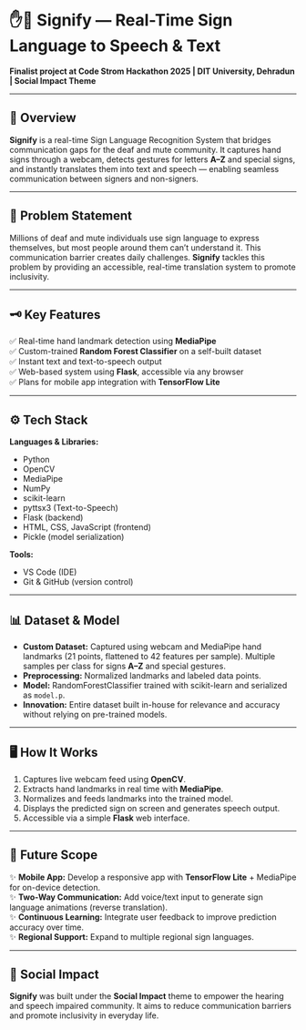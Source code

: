 # ✋🤟 Signify — Real-Time Sign Language to Speech & Text

**Finalist project at Code Strom Hackathon 2025 | DIT University, Dehradun | Social Impact Theme**

---

## 🚀 Overview  
**Signify** is a real-time Sign Language Recognition System that bridges communication gaps for the deaf and mute community. It captures hand signs through a webcam, detects gestures for letters **A–Z** and special signs, and instantly translates them into text and speech — enabling seamless communication between signers and non-signers.

---

## 🎯 Problem Statement  
Millions of deaf and mute individuals use sign language to express themselves, but most people around them can’t understand it. This communication barrier creates daily challenges. **Signify** tackles this problem by providing an accessible, real-time translation system to promote inclusivity.

---

## 🗝️ Key Features  
✅ Real-time hand landmark detection using **MediaPipe**  
✅ Custom-trained **Random Forest Classifier** on a self-built dataset  
✅ Instant text and text-to-speech output  
✅ Web-based system using **Flask**, accessible via any browser  
✅ Plans for mobile app integration with **TensorFlow Lite**

---

## ⚙️ Tech Stack  

**Languages & Libraries:**  
- Python  
- OpenCV  
- MediaPipe  
- NumPy  
- scikit-learn  
- pyttsx3 (Text-to-Speech)  
- Flask (backend)  
- HTML, CSS, JavaScript (frontend)  
- Pickle (model serialization)

**Tools:**  
- VS Code (IDE)  
- Git & GitHub (version control)

---

## 📊 Dataset & Model  

- **Custom Dataset:** Captured using webcam and MediaPipe hand landmarks (21 points, flattened to 42 features per sample). Multiple samples per class for signs **A–Z** and special gestures.  
- **Preprocessing:** Normalized landmarks and labeled data points.  
- **Model:** RandomForestClassifier trained with scikit-learn and serialized as `model.p`.  
- **Innovation:** Entire dataset built in-house for relevance and accuracy without relying on pre-trained models.

---

## 🖥️ How It Works  

1. Captures live webcam feed using **OpenCV**.  
2. Extracts hand landmarks in real time with **MediaPipe**.  
3. Normalizes and feeds landmarks into the trained model.  
4. Displays the predicted sign on screen and generates speech output.  
5. Accessible via a simple **Flask** web interface.

---

## 📱 Future Scope  

✨ **Mobile App:** Develop a responsive app with **TensorFlow Lite** + MediaPipe for on-device detection.  
✨ **Two-Way Communication:** Add voice/text input to generate sign language animations (reverse translation).  
✨ **Continuous Learning:** Integrate user feedback to improve prediction accuracy over time.  
✨ **Regional Support:** Expand to multiple regional sign languages.

---

## 💙 Social Impact  
**Signify** was built under the **Social Impact** theme to empower the hearing and speech impaired community. It aims to reduce communication barriers and promote inclusivity in everyday life.
